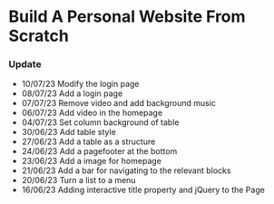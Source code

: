 # Build A Personal Website From Scratch

### Update
- 10/07/23 Modify the login page
- 08/07/23 Add a login page
- 07/07/23 Remove video and 
add background music
- 06/07/23 Add video in the homepage
- 04/07/23 Set column background of table
- 30/06/23 Add table style
- 27/06/23 Add a table as a structure
- 24/06/23 Add a pagefooter at the bottom
- 23/06/23 Add a image for homepage
- 21/06/23 Add a bar for navigating to the relevant blocks
- 20/06/23 Turn a list to a menu
- 16/06/23 Adding interactive title property and jQuery to the Page
